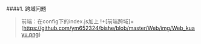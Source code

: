 ####1. 跨域问题
>前端：在config下的index.js加上
!+[前端跨域]+(https://github.com/ym652324/bishe/blob/master/Web/img/Web_kuayu.png)
